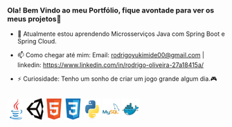 ### Ola! Bem Vindo ao meu Portfólio, fique avontade para ver os meus projetos🙂

- 🌱 Atualmente estou aprendendo Microsserviços Java com Spring Boot e Spring Cloud.
- 📫 Como chegar até mim: Email: rodrigoyukimide00@gmail.com | linkedin: https://www.linkedin.com/in/rodrigo-oliveira-27a18415a/ 
- ⚡ Curiosidade: Tenho um sonho de criar um jogo grande algum dia.🎮

  <!--<div>
  <a href="https://github.com/Rodrigo-Santoos">
  <img height="180em" src="https://github-readme-stats.vercel.app/api?username=Rodrigo-Santoos&show_icons=true&theme=great-gatsby&include_all_commits=true&count_private=false"/>
  <img height="180em" src="https://github-readme-stats.vercel.app/api/top-langs/?username=Rodrigo-Santoos&layout=compact&langs_count=7&theme=great-gatsby"/>
  </div>-->
  
<div style="display: inline_block"><br>
  <img align="center" alt="java" height="50" width="40" src="https://raw.githubusercontent.com/devicons/devicon/master/icons/java/java-original.svg">
  <img align="center" alt="Maven" height="50" width="40" src="https://raw.githubusercontent.com/devicons/devicon/master/icons/unity/unity-original.svg">
  <img align="center" alt="HTML" height="50" width="40" src="https://raw.githubusercontent.com/devicons/devicon/master/icons/html5/html5-original.svg">
  <img align="center" alt="CSS" height="50" width="40" src="https://raw.githubusercontent.com/devicons/devicon/master/icons/css3/css3-original.svg">
  <img align="center" alt="Python" height="50" width="40" src="https://raw.githubusercontent.com/devicons/devicon/master/icons/python/python-original.svg">
  <img align="center" alt="Maven" height="50" width="40" src="https://raw.githubusercontent.com/devicons/devicon/master/icons/mysql/mysql-original-wordmark.svg">
  <img align="center" alt="Maven" height="50" width="40" src="https://raw.githubusercontent.com/devicons/devicon/master/icons/docker/docker-original.svg">
</div>
